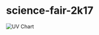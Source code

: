 # science-fair-2k17

![UV Chart](https://cloud.githubusercontent.com/assets/174619/22930032/73e8d91c-f28c-11e6-8d0d-f367395efc5d.png)
